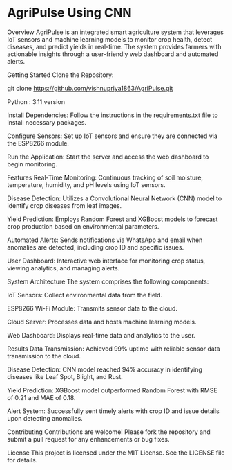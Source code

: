 # AgriPulse Using CNN
Overview
AgriPulse is an integrated smart agriculture system that leverages IoT sensors and machine learning models to monitor crop health, detect diseases, and predict yields in real-time. The system provides farmers with actionable insights through a user-friendly web dashboard and automated alerts.​

Getting Started
Clone the Repository:

git clone https://github.com/vishnupriya1863/AgriPulse.git

Python : 3.11 version 

Install Dependencies: Follow the instructions in the requirements.txt file to install necessary packages.

Configure Sensors: Set up IoT sensors and ensure they are connected via the ESP8266 module.

Run the Application: Start the server and access the web dashboard to begin monitoring.


Features
Real-Time Monitoring: Continuous tracking of soil moisture, temperature, humidity, and pH levels using IoT sensors.

Disease Detection: Utilizes a Convolutional Neural Network (CNN) model to identify crop diseases from leaf images.

Yield Prediction: Employs Random Forest and XGBoost models to forecast crop production based on environmental parameters.

Automated Alerts: Sends notifications via WhatsApp and email when anomalies are detected, including crop ID and specific issues.

User Dashboard: Interactive web interface for monitoring crop status, viewing analytics, and managing alerts.​

System Architecture
The system comprises the following components:​

IoT Sensors: Collect environmental data from the field.

ESP8266 Wi-Fi Module: Transmits sensor data to the cloud.

Cloud Server: Processes data and hosts machine learning models.

Web Dashboard: Displays real-time data and analytics to the user.​

Results
Data Transmission: Achieved 99% uptime with reliable sensor data transmission to the cloud.

Disease Detection: CNN model reached 94% accuracy in identifying diseases like Leaf Spot, Blight, and Rust.

Yield Prediction: XGBoost model outperformed Random Forest with RMSE of 0.21 and MAE of 0.18.

Alert System: Successfully sent timely alerts with crop ID and issue details upon detecting anomalies.​


Contributing
Contributions are welcome! Please fork the repository and submit a pull request for any enhancements or bug fixes.​

License
This project is licensed under the MIT License. See the LICENSE file for details.​


